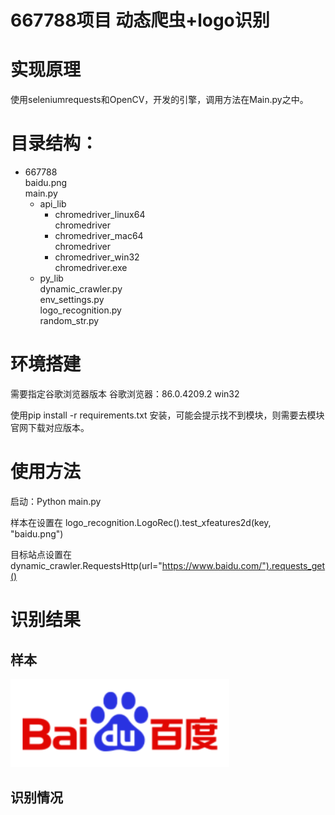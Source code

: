 # 667788项目 动态爬虫+logo识别

# 实现原理

   使用seleniumrequests和OpenCV，开发的引擎，调用方法在Main.py之中。


# 目录结构：

- 667788</br>
  baidu.png</br>
  main.py</br>
  - api_lib</br>
    - chromedriver_linux64</br>
         chromedriver</br>
    - chromedriver_mac64</br>
         chromedriver</br>
    - chromedriver_win32</br>
         chromedriver.exe</br>
  - py_lib</br>
      dynamic_crawler.py</br>
      env_settings.py</br>
      logo_recognition.py</br>
      random_str.py</br>


# 环境搭建

需要指定谷歌浏览器版本 谷歌浏览器：86.0.4209.2 win32 

使用pip install -r requirements.txt 安装，可能会提示找不到模块，则需要去模块官网下载对应版本。

# 使用方法

启动：Python main.py 

样本在设置在 logo_recognition.LogoRec().test_xfeatures2d(key, "baidu.png")

目标站点设置在 dynamic_crawler.RequestsHttp(url="https://www.baidu.com/").requests_get()

# 识别结果

## 样本

![img](baidu.png)

## 识别情况


